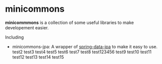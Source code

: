 # minicommons

**minicommmons** is a collection of some useful libraries to make developement easier. 

Including

* minicommons-jpa: A wrapper of [spring-data-jpa](http://projects.spring.io/spring-data-jpa/) to make it easy to use.
test2
test3
test4
test5
test6
test7
test8
test123456
test9
test10
test11
test12
test13
test14
test15
